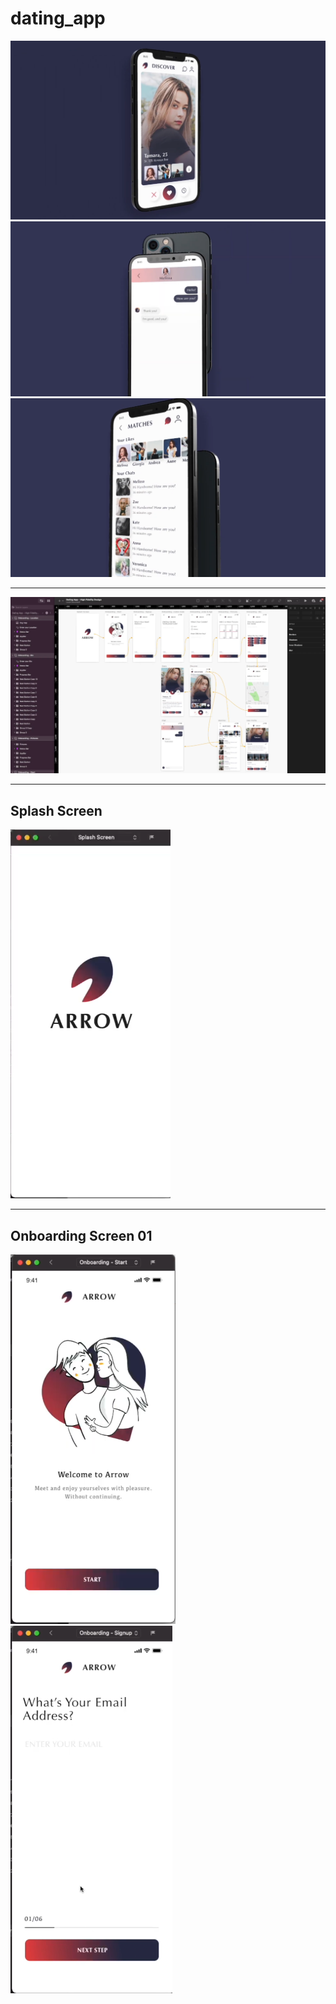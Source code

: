 # dating_app

![](20220521151819.png)
![](20220521152044.png)
![](20220521151943.png)

---

![](20220521152148.png)

---
## Splash Screen
![](20220521152339.png)

---

## Onboarding Screen 01
![](20220521152538.png)
![](20220521152618.png)  
